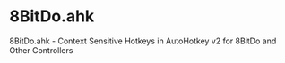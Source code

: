 # 8BitDo.ahk
8BitDo.ahk - Context Sensitive Hotkeys in AutoHotkey v2 for 8BitDo and Other Controllers
